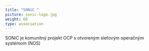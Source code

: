 ```yaml
---
title: "SONiC "
picture: sonic-logo.jpg
weight: 60
type: association
---
```


SONiC je komunitný projekt OCP s otvoreným sieťovým operačným systémom (NOS)